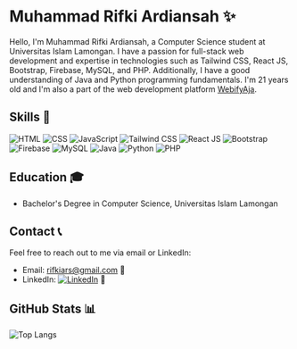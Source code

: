 # Muhammad Rifki Ardiansah ✨

Hello, I'm Muhammad Rifki Ardiansah, a Computer Science student at Universitas Islam Lamongan. I have a passion for full-stack web development and expertise in technologies such as Tailwind CSS, React JS, Bootstrap, Firebase, MySQL, and PHP. Additionally, I have a good understanding of Java and Python programming fundamentals. I'm 21 years old and I'm also a part of the web development platform [WebifyAja](https://www.webifyaja.com).

## Skills 🚀

![HTML](https://img.shields.io/badge/-HTML-orange?style=flat-square&logo=html5&logoColor=white)
![CSS](https://img.shields.io/badge/-CSS-blue?style=flat-square&logo=css3&logoColor=white)
![JavaScript](https://img.shields.io/badge/-JavaScript-yellow?style=flat-square&logo=javascript&logoColor=white)
![Tailwind CSS](https://img.shields.io/badge/-Tailwind%20CSS-38B2AC?style=flat-square&logo=tailwind-css&logoColor=white)
![React JS](https://img.shields.io/badge/-React%20JS-61DAFB?style=flat-square&logo=react&logoColor=white)
![Bootstrap](https://img.shields.io/badge/-Bootstrap-7952B3?style=flat-square&logo=bootstrap&logoColor=white)
![Firebase](https://img.shields.io/badge/-Firebase-FFCA28?style=flat-square&logo=firebase&logoColor=white)
![MySQL](https://img.shields.io/badge/-MySQL-4479A1?style=flat-square&logo=mysql&logoColor=white)
![Java](https://img.shields.io/badge/-Java-007396?style=flat-square&logo=java&logoColor=white)
![Python](https://img.shields.io/badge/-Python-3776AB?style=flat-square&logo=python&logoColor=white)
![PHP](https://img.shields.io/badge/-PHP-777BB4?style=flat-square&logo=php&logoColor=white)

## Education 🎓

- Bachelor's Degree in Computer Science, Universitas Islam Lamongan

## Contact 📞

Feel free to reach out to me via email or LinkedIn:

- Email: rifkiars@gmail.com 📧
- LinkedIn: [![LinkedIn](https://img.shields.io/badge/-LinkedIn-blue?style=flat-square&logo=linkedin&logoColor=white)](https://www.linkedin.com/in/rifkiars/) 💼

## GitHub Stats 📊
![Top Langs](https://github-readme-stats.vercel.app/api/top-langs/?username=rifkidocs&layout=compact&theme=radical)
